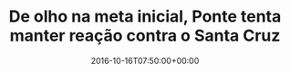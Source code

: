 ---
layout: post
title: "De olho na meta inicial, Ponte tenta manter reação contra o Santa Cruz"
date: 2016-10-16T07:50:00+00:00
external_link: "http://globoesporte.globo.com/sp/campinas-e-regiao/futebol/times/ponte-preta/noticia/2016/10/de-olho-na-meta-inicial-ponte-tenta-manter-reacao-contra-o-santa-cruz.html"
categories: news "globo.com"
---